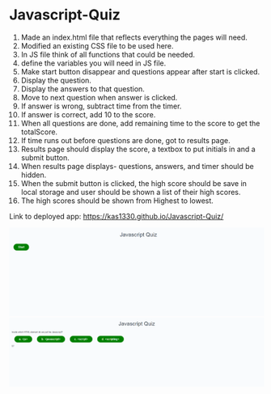 # Javascript-Quiz

1. Made an index.html file that reflects everything the pages will need.
2. Modified an existing CSS file to be used here.
3. In JS file think of all functions that could be needed.
4. define the variables you will need in JS file.
5. Make start button disappear and questions appear after start
    is clicked.
6. Display the question.
7. Display the answers to that question.
8. Move to next question when answer is clicked.
9. If answer is wrong, subtract time from the timer.
10. If answer is correct, add 10 to the score.
11. When all questions are done, add remaining time to the score
    to get the totalScore.
12. If time runs out before questions are done, got to results
    page.
13. Results page should display the score, a textbox to put initials in
    and a submit button.
14. When results page displays- questions, answers, and timer should
    be hidden.
15. When the submit button is clicked, the high score should be save in 
    local storage and user should be shown a list of their high scores.
16. The high scores should be shown from Highest to lowest.

Link to deployed app: https://kas1330.github.io/Javascript-Quiz/

<img src='jsQuiz.png' alt='Start button page of quiz'>

<img src='jsQuiz2.png' alt='Question page of quiz'>
